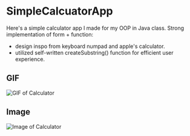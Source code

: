 # SimpleCalcuatorApp
Here's a simple calculator app I made for my OOP in Java class.
Strong implementation of form + function:
- design inspo from keyboard numpad and apple's calculator.
- utilized self-written createSubstring() function for efficient user experience.
## GIF
![GIF of Calculator](https://i.imgur.com/4ve1rKs.gif)
## Image
![Image of Calculator](https://i.ibb.co/G97zYKq/Calculator-App-Screenshot.png)
